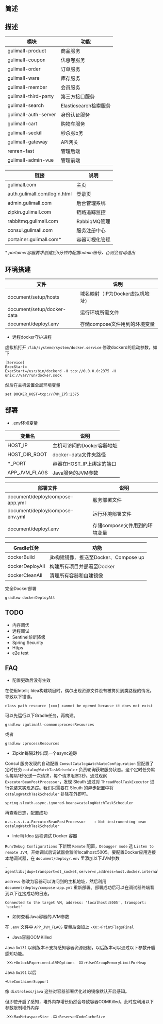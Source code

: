 简述
-
描述
-

|模块|功能|
|---|---|
|gulimall-product    |商品服务             |
|gulimall-coupon     |优惠卷服务            |
|gulimall-order      |订单服务             |
|gulimall-ware       |库存服务             |
|gulimall-member     |会员服务             |
|gulimall-third-party|第三方接口服务          |
|gulimall-search     |Elasticsearch检索服务|
|gulimall-auth-server|身份认证服务           |
|gulimall-cart       |购物车服务            |
|gulimall-seckill    |秒杀服b务             |
|gulimall-gateway    |API网关            |
|renren-fast         |管理后端             |
|gulimall-admin-vue  |管理前端             |

|链接                         |说明        |
|---                         |---       |
|gulimall.com                |主页        |
|auth.gulimall.com/login.html|登录页       |
|admin.gulimall.com          |后台管理系统    |
|zipkin.gulimall.com         |链路追踪监控    |
|rabbitmq.gulimall.com       |RabbiqMQ管理|
|consul.gulimall.com         |服务注册中心    |
|portainer.gulimall.com*     |容器可视化管理   |

\* _portainer容器要求创建后5分钟内配置admin账号，否则会自动退出_

环境搭建
-
|文件                       |说明                  |
|---                       |---                 |
|document/setup/hosts      |域名映射（IP为Docker虚拟机地址）|
|document/setup/docker-data|运行环境所需文件            |
|document/deploy/.env      |存储compose文件用到的环境变量  |

* 远程docker守护进程

虚拟机打开 `/lib/systemd/system/docker.service`
修改dockerd的启动参数，如下
```
[Service]
ExecStart=
ExecStart=/usr/bin/dockerd -H tcp://0.0.0.0:2375 -H unix://var/run/docker.sock
```
然后在主机设置全局环境变量
```
set DOCKER_HOST=tcp://{VM_IP}:2375
```
部署
-
* .env环境变量

|变量名        |说明                   |
|---          |---                    |
|HOST_IP      |主机可访问的Docker容器地址|
|HOST_DIR_ROOT|docker-data文件夹路径   |
|*_PORT       |容器在HOST_IP上绑定的端口|
|APP_JVM_FLAGS|Java服务的JVM参数       |

|部署文件                        |说明                    |
|---                            |---                   |
|document/deploy/compose-app.yml|服务部署文件                |
|document/deploy/compose-env.yml|运行环境部署文件              |
|document/deploy/.env           |存储compose文件用到的环境变量    |

|Gradle任务      |功能                          |
|---            |---                         |
|dockerBuild    |jib构建镜像、推送至Docker、Compose up|
|dockerDeployAll|构建所有项目并部署至Docker            |
|dockerCleanAll |清理所有容器和自建镜像                 |

完全Docker部署
```
gradlew dockerDeployAll
```
TODO
-

* 内存调优
* 远程调试
* Sentinel熔断降级
* Spring Security
* Https
* e2e test

FAQ
-

* 配置更改后没有生效

在使用Intellij Idea构建项目时，偶尔出现资源文件没有被拷贝到类路径的情况，导致以下错误。
```
class path resource [xxx] cannot be opened because it does not exist
```
可以先运行以下Gradle任务，再构建。
```
gradlew :gulimall-common:processResources
```
或者
```
gradlew :processResources
```

* Zipkin每隔2秒出现一个async追踪

Consul 服务发现的自动配置 `ConsulCatalogWatchAutoConfiguration` 里配置了定时任务 `catalogWatchTaskScheduler` 负责轮询获取服务状态。这个定时任务默认每隔1秒发送一次请求，每个请求阻塞2秒。通过观察 `ExecutorBeanPostProcessor`，发现 Sleuth 通过对 `ThreadPoolTaskExecutor` 进行包装来实现追踪。我们只需要在 Sleuth 的异步配置中将 `catalogWatchTaskScheduler` 排除在外即可。
```
spring.sleuth.async.ignored-beans=catalogWatchTaskScheduler
```
再查看日志，配置成功
```
o.s.c.s.i.a.ExecutorBeanPostProcessor    : Not instrumenting bean catalogWatchTaskScheduler
```

* Intellij Idea 远程调试 Docker 容器

`Run/Debug Configurations` 下新增 `Remote` 配置，`Debugger mode` 选 `Listen to remote JVM`，开始调试后调试器会监听localhost:5005。要配置Docker应用连接本地调试器，在 `document/deploy/.env` 里添加以下JVM参数
```
-agentlib:jdwp=transport=dt_socket,server=n,address=host.docker.internal:5005,suspend=y
```
`address` 修改为容器可以访问到的主机地址，然后利用 `document/deploy/compose-app.yml` 重新部署。部署成功后可以在调试器终端看到以下连接成功的日志。
```
Connected to the target VM, address: 'localhost:5005', transport: 'socket'
```

* 如何查看Java容器的JVM参数

在 `.env` 文件中 `APP_JVM_FLAGS` 变量后面加上 `-XX:+PrintFlagsFinal`

* Java容器OOMKilled

Java `8u131` 以前版本不支持感知容器资源限制，以后版本可以通过以下参数开启感知功能。
```
-XX:+UnlockExperimentalVMOptions -XX:+UseCGroupMemoryLimitForHeap
```
Java `8u191` 以后
```
+UseContainerSupport
```
像 `distroless/java` 这些对容器部署优化过的镜像默认开启感知。

但即使开启了感知，堆外内存增长仍然会导致容器OOMKilled。此时应利用以下参数限制堆外内存
```
-XX:MaxMetaspaceSize -XX:ReservedCodeCacheSize
```
